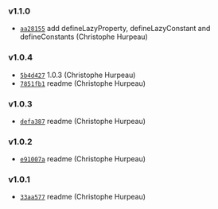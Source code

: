 ### v1.1.0

- [`aa28155`](https://github.com/christophehurpeau/object-properties/commit/aa28155679c1f1d4d5a8ad2c5343860878c65559) add defineLazyProperty, defineLazyConstant and defineConstants (Christophe Hurpeau)

### v1.0.4

- [`5b4d427`](https://github.com/christophehurpeau/object-properties/commit/5b4d42796cd9bf5df60d8e5fff99b447a46af72b) 1.0.3 (Christophe Hurpeau)
- [`7851fb1`](https://github.com/christophehurpeau/object-properties/commit/7851fb197551d032d0e5416d68c9cd32fcd667c6) readme (Christophe Hurpeau)

### v1.0.3

- [`defa387`](https://github.com/christophehurpeau/object-properties/commit/defa38710540d44519898c1966a687139c7cab66) readme (Christophe Hurpeau)

### v1.0.2

- [`e91007a`](https://github.com/christophehurpeau/object-properties/commit/e91007ae1daa63997018b27bf97d1106d42fe9ad) readme (Christophe Hurpeau)

### v1.0.1

- [`33aa577`](https://github.com/christophehurpeau/object-properties/commit/33aa577f15df455f9b287ac3f2088acd5efedfe0) readme (Christophe Hurpeau)
